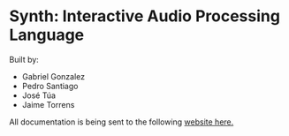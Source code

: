 # Synth: Interactive Audio Processing Language
Built by:
 - Gabriel Gonzalez
 - Pedro Santiago
 - José Túa
 - Jaime Torrens

All documentation is being sent to the following [website here.](https://granddad7.github.io/Synth-Programming-Language/)
